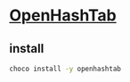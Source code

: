 # [OpenHashTab](https://github.com/namazso/OpenHashTab)

## install

```sh
choco install -y openhashtab
```
